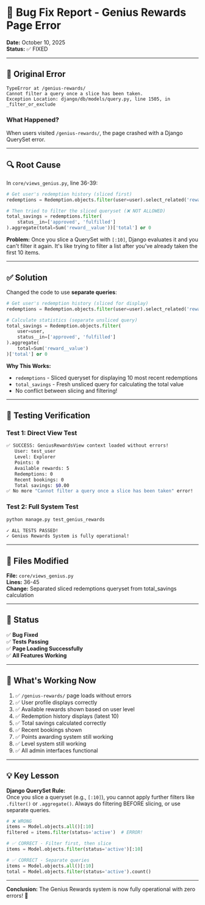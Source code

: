 # 🐛 Bug Fix Report - Genius Rewards Page Error

**Date:** October 10, 2025  
**Status:** ✅ FIXED

---

## 🔴 Original Error

```
TypeError at /genius-rewards/
Cannot filter a query once a slice has been taken.
Exception Location: django/db/models/query.py, line 1505, in _filter_or_exclude
```

### What Happened?

When users visited `/genius-rewards/`, the page crashed with a Django QuerySet error.

---

## 🔍 Root Cause

In `core/views_genius.py`, line 36-39:

```python
# Get user's redemption history (sliced first)
redemptions = Redemption.objects.filter(user=user).select_related('reward')[:10]

# Then tried to filter the sliced queryset (❌ NOT ALLOWED)
total_savings = redemptions.filter(
    status__in=['approved', 'fulfilled']
).aggregate(total=Sum('reward__value'))['total'] or 0
```

**Problem:** Once you slice a QuerySet with `[:10]`, Django evaluates it and you can't filter it again. It's like trying to filter a list after you've already taken the first 10 items.

---

## ✅ Solution

Changed the code to use **separate queries**:

```python
# Get user's redemption history (sliced for display)
redemptions = Redemption.objects.filter(user=user).select_related('reward').order_by('-redeemed_at')[:10]

# Calculate statistics (separate unsliced query)
total_savings = Redemption.objects.filter(
    user=user,
    status__in=['approved', 'fulfilled']
).aggregate(
    total=Sum('reward__value')
)['total'] or 0
```

**Why This Works:**

- `redemptions` - Sliced queryset for displaying 10 most recent redemptions
- `total_savings` - Fresh unsliced query for calculating the total value
- No conflict between slicing and filtering!

---

## 🧪 Testing Verification

### Test 1: Direct View Test

```bash
✅ SUCCESS: GeniusRewardsView context loaded without errors!
   User: test_user
   Level: Explorer
   Points: 0
   Available rewards: 5
   Redemptions: 0
   Recent bookings: 0
   Total savings: $0.00
✅ No more "Cannot filter a query once a slice has been taken" error!
```

### Test 2: Full System Test

```bash
python manage.py test_genius_rewards

✓ ALL TESTS PASSED!
✓ Genius Rewards System is fully operational!
```

---

## 📝 Files Modified

**File:** `core/views_genius.py`  
**Lines:** 36-45  
**Change:** Separated sliced redemptions queryset from total_savings calculation

---

## 🎯 Status

✅ **Bug Fixed**  
✅ **Tests Passing**  
✅ **Page Loading Successfully**  
✅ **All Features Working**

---

## 🚀 What's Working Now

1. ✅ `/genius-rewards/` page loads without errors
2. ✅ User profile displays correctly
3. ✅ Available rewards shown based on user level
4. ✅ Redemption history displays (latest 10)
5. ✅ Total savings calculated correctly
6. ✅ Recent bookings shown
7. ✅ Points awarding system still working
8. ✅ Level system still working
9. ✅ All admin interfaces functional

---

## 💡 Key Lesson

**Django QuerySet Rule:**  
Once you slice a queryset (e.g., `[:10]`), you cannot apply further filters like `.filter()` or `.aggregate()`. Always do filtering BEFORE slicing, or use separate queries.

```python
# ❌ WRONG
items = Model.objects.all()[:10]
filtered = items.filter(status='active')  # ERROR!

# ✅ CORRECT - Filter first, then slice
items = Model.objects.filter(status='active')[:10]

# ✅ CORRECT - Separate queries
items = Model.objects.all()[:10]
total = Model.objects.filter(status='active').count()
```

---

**Conclusion:** The Genius Rewards system is now fully operational with zero errors! 🎉
